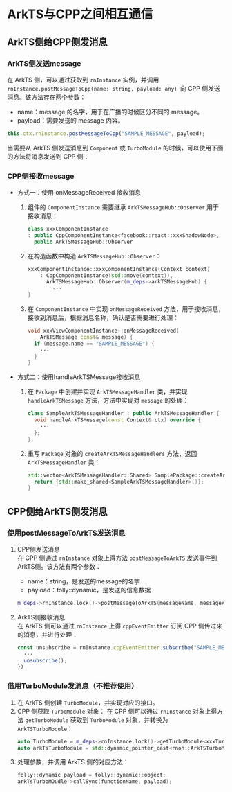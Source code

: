 # ArkTS与CPP之间相互通信

## ArkTS侧给CPP侧发消息

### ArkTS侧发送message
在 ArkTS 侧，可以通过获取到 `rnInstance` 实例，并调用 `rnInstance.postMessageToCpp(name: string, payload: any) `向 CPP 侧发送消息。该方法存在两个参数：
- name：message 的名字，用于在广播的时候区分不同的 message。
- payload：需要发送的 message 内容。
```typescript
this.ctx.rnInstance.postMessageToCpp("SAMPLE_MESSAGE", payload);
```

当需要从 ArkTS 侧发送消息到 `Component` 或 `TurboModule` 的时候，可以使用下面的方法将消息发送到 CPP 侧：

### CPP侧接收message

- 方式一：使用 onMessageReceived 接收消息

    1. 组件的 `ComponentInstance` 需要继承 `ArkTSMessageHub::Observer` 用于接收消息：
        ```cpp
        class xxxComponentInstance
        : public CppComponentInstance<facebook::react::xxxShadowNode>,
          public ArkTSMessageHub::Observer
        ```
    2. 在构造函数中构造 `ArkTSMessageHub::Observer`：
        ```cpp
        xxxComponentInstance::xxxComponentInstance(Context context)
            : CppComponentInstance(std::move(context)),
              ArkTSMessageHub::Observer(m_deps->arkTSMessageHub) {
                ···
        }
        ```
    3. 在 `ComponentInstance` 中实现 `onMessageReceived` 方法，用于接收消息，接收到消息后，根据消息名称，确认是否需要进行处理：
        ```cpp
        void xxxViewComponentInstance::onMessageReceived(
            ArkTSMessage const& message) {
          if (message.name == "SAMPLE_MESSAGE") {
            ···
          }
        }
        ```
- 方式二：使用handleArkTSMessage接收消息

  1. 在 `Package` 中创建并实现 `ArkTSMessageHandler` 类，并实现 `handleArkTSMessage` 方法，方法中实现对 `message` 的处理：
      ```cpp
      class SampleArkTSMessageHandler : public ArkTSMessageHandler {
        void handleArkTSMessage(const Context& ctx) override {
          ···
        };
      };
      ```
  2. 重写 `Package` 对象的 `createArkTSMessageHandlers` 方法，返回 `ArkTSMessageHandler` 类：
      ```cpp
      std::vector<ArkTSMessageHandler::Shared> SamplePackage::createArkTSMessageHandlers() {
        return {std::make_shared<SampleArkTSMessageHandler>()};
      }
      ```

## CPP侧给ArkTS侧发消息

### 使用postMessageToArkTS发送消息

1. CPP侧发送消息  
在 CPP 侧通过 `rnInstance` 对象上得方法 `postMessageToArkTS` 发送事件到ArkTS侧。该方法有两个参数：
    - name：string，是发送的message的名字
    - payload：folly::dynamic，是发送的信息数据
    ```cpp
    m_deps->rnInstance.lock()->postMessageToArkTS(messageName, messagePayload);
    ```

2. ArkTS侧接收消息  
在 ArkTS 侧可以通过 `rnInstance` 上得 `cppEventEmitter` 订阅 CPP 侧传过来的消息，并进行处理：
    ```typescript
    const unsubscribe = rnInstance.cppEventEmitter.subscribe("SAMPLE_MESSAGE", (value: object) => {
      ···
      unsubscribe();
    })
    ```

### 借用TurboModule发消息（不推荐使用）

1. 在 ArkTS 侧创建 `TurboModule`，并实现对应的接口。
2. CPP 侧获取 `TurboModule` 对象：
在 CPP 侧可以通过 `rnInstance` 对象上得方法 `getTurboModule` 获取到 `TurboModule` 对象，并转换为 `ArkTSTurboModule`：
    ```cpp
    auto TurboModule = m_deps->rnInstance.lock()->getTurboModule<xxxTurboModule>("moduleName");
    auto arkTsTurboModule = std::dynamic_pointer_cast<rnoh::ArkTSTurboModule>(turboModule);
    ```
3. 处理参数，并调用 ArkTS 侧的对应方法：
    ```cpp
    folly::dynamic payload = folly::dynamic::object;
    arkTsTurboMOudle->callSync(functionName, payload);
    ```
